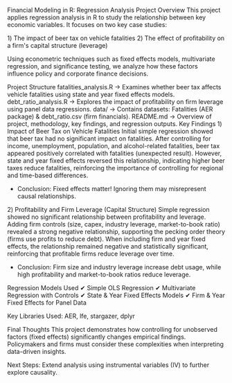 Financial Modeling in R: Regression Analysis Project
Overview
This project applies regression analysis in R to study the relationship between key economic variables. It focuses on two key case studies:

1️) The impact of beer tax on vehicle fatalities
2️) The effect of profitability on a firm's capital structure (leverage)

Using econometric techniques such as fixed effects models, multivariate regression, and significance testing, we analyze how these factors influence policy and corporate finance decisions.

Project Structure
fatalities_analysis.R → Examines whether beer tax affects vehicle fatalities using state and year fixed effects models.
debt_ratio_analysis.R → Explores the impact of profitability on firm leverage using panel data regressions.
data/ → Contains datasets: Fatalities (AER package) & debt_ratio.csv (firm financials).
README.md → Overview of project, methodology, key findings, and regression outputs.
Key Findings
1️) Impact of Beer Tax on Vehicle Fatalities
Initial simple regression showed that beer tax had no significant impact on fatalities.
After controlling for income, unemployment, population, and alcohol-related fatalities, beer tax appeared positively correlated with fatalities (unexpected result).
However, state and year fixed effects reversed this relationship, indicating higher beer taxes reduce fatalities, reinforcing the importance of controlling for regional and time-based differences.
- Conclusion: Fixed effects matter! Ignoring them may misrepresent causal relationships.

2️) Profitability and Firm Leverage (Capital Structure)
Simple regression showed no significant relationship between profitability and leverage.
Adding firm controls (size, capex, industry leverage, market-to-book ratio) revealed a strong negative relationship, supporting the pecking order theory (firms use profits to reduce debt).
When including firm and year fixed effects, the relationship remained negative and statistically significant, reinforcing that profitable firms reduce leverage over time.
- Conclusion: Firm size and industry leverage increase debt usage, while high profitability and market-to-book ratios reduce leverage.

Regression Models Used
✔ Simple OLS Regression
✔ Multivariate Regression with Controls
✔ State & Year Fixed Effects Models
✔ Firm & Year Fixed Effects for Panel Data

Key Libraries Used: AER, lfe, stargazer, dplyr

Final Thoughts
This project demonstrates how controlling for unobserved factors (fixed effects) significantly changes empirical findings. Policymakers and firms must consider these complexities when interpreting data-driven insights.

Next Steps: Extend analysis using instrumental variables (IV) to further explore causality.
